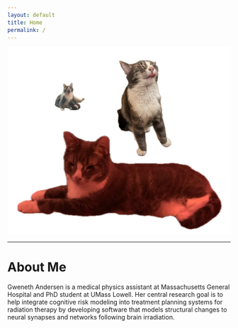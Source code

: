 ```yaml
---
layout: default
title: Home
permalink: /
---
```


<p><img src="/img/azula-removebg-preview.png" alt="Azula the Cat"></p>

---

# About Me

Gweneth Andersen is a medical physics assistant at Massachusetts General Hospital and PhD student at UMass Lowell. Her central research goal is to help integrate cognitive risk modeling into treatment planning systems for radiation therapy by developing software that models structural changes to neural synapses and networks following brain irradiation.
